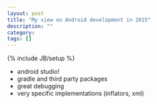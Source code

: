 ```yaml
---
layout: post
title: "My view on Android development in 2015"
description: ""
category: 
tags: []
---
```

{% include JB/setup %}

- android studio!
- gradle and third party packages
- great debugging
- very specific implementations (inflators, xml)